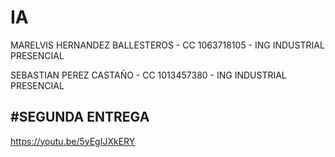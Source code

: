 # IA
MARELVIS HERNANDEZ BALLESTEROS - CC 1063718105 - ING INDUSTRIAL PRESENCIAL

SEBASTIAN PEREZ CASTAÑO - CC 1013457380 - ING INDUSTRIAL PRESENCIAL

#SEGUNDA ENTREGA
----------------------------------------------------------------------------
https://youtu.be/5yEgIJXkERY
